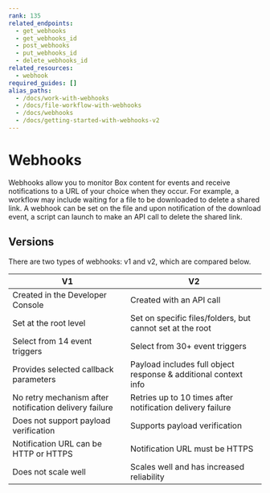 ```yaml
---
rank: 135
related_endpoints: 
  - get_webhooks
  - get_webhooks_id
  - post_webhooks
  - put_webhooks_id
  - delete_webhooks_id
related_resources: 
  - webhook
required_guides: []
alias_paths: 
  - /docs/work-with-webhooks	
  - /docs/file-workflow-with-webhooks
  - /docs/webhooks 
  - /docs/getting-started-with-webhooks-v2
---
```


# Webhooks

Webhooks allow you to monitor Box content for events and receive notifications
to a URL of your choice when they occur. For example, a workflow may include
waiting for a file to be downloaded to delete a shared link. A webhook can be
set on the file and upon notification of the download event, a script can launch
to make an API call to delete the shared link. 

## Versions

There are two types of webhooks: v1 and v2, which are compared below.

<!-- markdownlint-disable line-length -->
    
| V1                                                                    | V2                                                                   |
| --------------------------------------------------------------------- | -------------------------------------------------------------------- |
| Created in the Developer Console                                      | Created with an API call                                             |
| Set at the root level                                                 | Set on specific files/folders, but cannot set at the root            | 
| Select from 14 event triggers                                         | Select from 30+ event triggers                                       |
| Provides selected callback parameters                                 | Payload includes full object response & additional context info      |
| No retry mechanism after notification delivery failure                | Retries up to 10 times after notification delivery failure           |
| Does not support payload verification                                 | Supports payload verification                                        |
| Notification URL can be HTTP or HTTPS                                 | Notification URL must be HTTPS                                       |
| Does not scale well                                                   | Scales well and has increased reliability                            |

<!-- markdownlint-enable line-length -->
